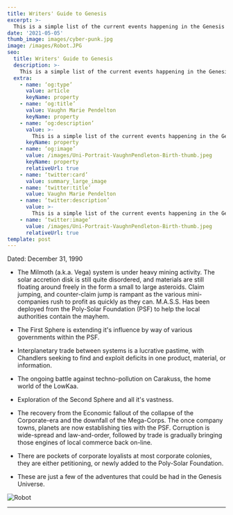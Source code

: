 ```yaml
--- 
title: Writers' Guide to Genesis
excerpt: >-
  This is a simple list of the current events happening in the Genesis Universe 
date: '2021-05-05'
thumb_image: images/cyber-punk.jpg
image: /images/Robot.JPG
seo:
  title: Writers' Guide to Genesis
  description: >-
    This is a simple list of the current events happening in the Genesis Universe
  extra:
    - name: ‘og:type’
      value: article
      keyName: property
    - name: ‘og:title’
      value: Vaughn Marie Pendelton
      keyName: property
    - name: ‘og:description’
      value: >-
        This is a simple list of the current events happening in the Genesis Universe
      keyName: property
    - name: ‘og:image’
      value: /images/Uni-Portrait-VaughnPendleton-Birth-thumb.jpeg
      keyName: property
      relativeUrl: true
    - name: ‘twitter:card’
      value: summary_large_image
    - name: ‘twitter:title’
      value: Vaughn Marie Pendelton
    - name: ‘twitter:description’
      value: >-
        This is a simple list of the current events happening in the Genesis Universe
    - name: ‘twitter:image’
      value: /images/Uni-Portrait-VaughnPendleton-Birth-thumb.jpeg
      relativeUrl: true
template: post
---
```

<right>Dated: December 31, 1990</right>

* The Milmoth (a.k.a. Vega) system is under heavy mining activity. The solar accretion disk is still quite disordered, and materials are still floating around freely in the form a small to large asteroids. Claim jumping, and counter-claim jump is rampant as the various mini-companies rush to profit as quickly as they can. M.A.S.S. Has been deployed from the Poly-Solar Foundation (PSF) to help the local authorities contain the mayhem.

* The First Sphere is extending it's influence by way of various governments within the PSF. 

* Interplanetary trade between systems is a lucrative pastime, with Chandlers seeking to find and exploit deficits in one product, material, or information.

* The ongoing battle against techno-pollution on Carakuss, the home world of the LowKaa.

* Exploration of the Second Sphere and all it's vastness.

* The recovery from the Economic fallout of the collapse of the Corporate-era and the downfall of the Mega-Corps. The once company towns, planets are now establishing ties with the PSF. Corruption is wide-spread and law-and-order, followed by trade is gradually bringing those engines of local commerce back on-line.

* There are pockets of corporate loyalists at most corporate colonies, they are either petitioning, or newly added to the Poly-Solar Foundation. 

* These are just a few of the adventures that could be had in the Genesis Universe.

![Robot](/images/Robot.JPG)
***
